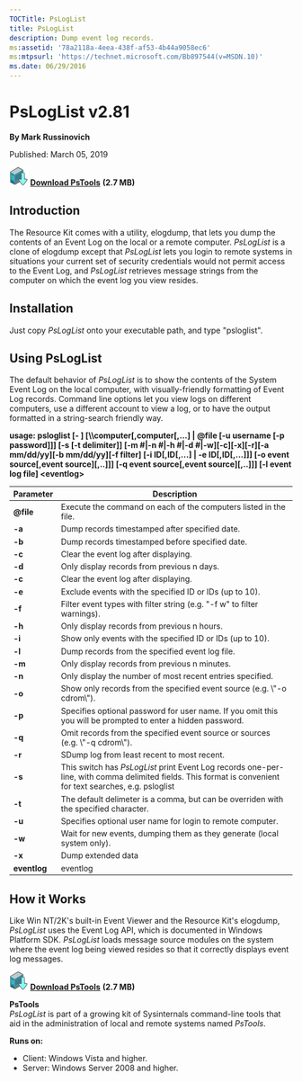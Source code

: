 ```yaml
--- 
TOCTitle: PsLogList
title: PsLogList
description: Dump event log records.
ms:assetid: '78a2118a-4eea-438f-af53-4b44a9058ec6'
ms:mtpsurl: 'https://technet.microsoft.com/Bb897544(v=MSDN.10)'
ms.date: 06/29/2016
---
```


PsLogList v2.81
===============

**By Mark Russinovich**

Published: March 05, 2019

[![Download](media/shared/Download_sm.png)](https://download.sysinternals.com/files/PSTools.zip) [**Download PsTools**](https://download.sysinternals.com/files/PSTools.zip) **(2.7 MB)**

## Introduction

The Resource Kit comes with a utility, elogdump, that lets you dump the
contents of an Event Log on the local or a remote computer. *PsLogList*
is a clone of elogdump except that *PsLogList* lets you login to remote
systems in situations your current set of security credentials would not
permit access to the Event Log, and *PsLogList* retrieves message
strings from the computer on which the event log you view resides.  



## Installation

Just copy *PsLogList* onto your executable path, and type "psloglist".  



## Using PsLogList

The default behavior of *PsLogList* is to show the contents of the
System Event Log on the local computer, with visually-friendly
formatting of Event Log records. Command line options let you view logs
on different computers, use a different account to view a log, or to
have the output formatted in a string-search friendly way.

**usage: psloglist \[- \] \[\\\\computer\[,computer\[,...\] | @file \[-u
username \[-p password\]\]\] \[-s \[-t delimiter\]\] \[-m \#|-n \#|-h
\#|-d \#|-w\]\[-c\]\[-x\]\[-r\]\[-a mm/dd/yy\]\[-b mm/dd/yy\]\[-f
filter\] \[-i ID\[,ID\[,...\] | -e ID\[,ID\[,...\]\]\] \[-o event
source\[,event source\]\[,..\]\]\] \[-q event source\[,event
source\]\[,..\]\]\] \[-l event log file\] &lt;eventlog&gt;**


|       Parameter        |                                                                        Description                                                                         |
|------------------------|------------------------------------------------------------------------------------------------------------------------------------------------------------|
| <strong>@file</strong> |                                              Execute the command on each of the computers listed in the file.                                              |
|         **-a**         |                                                       Dump records timestamped after specified date.                                                       |
|         **-b**         |                                                      Dump records timestamped before specified date.                                                       |
|         **-c**         |                                                           Clear the event log after displaying.                                                            |
|         **-d**         |                                                         Only display records from previous n days.                                                         |
|         **-c**         |                                                           Clear the event log after displaying.                                                            |
|         **-e**         |                                                  Exclude events with the specified ID or IDs (up to 10).                                                   |
|         **-f**         |                                          Filter event types with filter string (e.g. "-f w" to filter warnings).                                           |
|         **-h**         |                                                        Only display records from previous n hours.                                                         |
|         **-i**         |                                                 Show only events with the specified ID or IDs (up to 10).                                                  |
|         **-l**         |                                                      Dump records from the specified event log file.                                                       |
|         **-m**         |                                                       Only display records from previous n minutes.                                                        |
|         **-n**         |                                                 Only display the number of most recent entries specified.                                                  |
|         **-o**         |                                          Show only records from the specified event source (e.g. \\"-o cdrom\\").                                          |
|         **-p**         |                        Specifies optional password for user name. If you omit this you will be prompted to enter a hidden password.                        |
|         **-q**         |                                       Omit records from the specified event source or sources (e.g. \\"-q cdrom\\").                                       |
|         **-r**         |                                                        SDump log from least recent to most recent.                                                         |
|         **-s**         | This switch has *PsLogList* print Event Log records one-per-line, with comma delimited fields. This format is convenient for text searches, e.g. psloglist |
|         **-t**         |                                    The default delimeter is a comma, but can be overriden with the specified character.                                    |
|         **-u**         |                                                 Specifies optional user name for login to remote computer.                                                 |
|         **-w**         |                                          Wait for new events, dumping them as they generate (local system only).                                           |
|         **-x**         |                                                                     Dump extended data                                                                     |
|      **eventlog**      |                                                                          eventlog                                                                          |

## How it Works

Like Win NT/2K's built-in Event Viewer and the Resource Kit's elogdump,
*PsLogList* uses the Event Log API, which is documented in Windows
Platform SDK. *PsLogList* loads message source modules on the system
where the event log being viewed resides so that it correctly displays
event log messages.


[![Download](media/shared/Download_sm.png)](https://download.sysinternals.com/files/PSTools.zip) [**Download PsTools**](https://download.sysinternals.com/files/PSTools.zip) **(2.7 MB)**

**PsTools**  
*PsLogList* is part of a growing kit of Sysinternals command-line tools
that aid in the administration of local and remote systems named
*PsTools*.

**Runs on:**

-   Client: Windows Vista and higher.
-   Server: Windows Server 2008 and higher.
